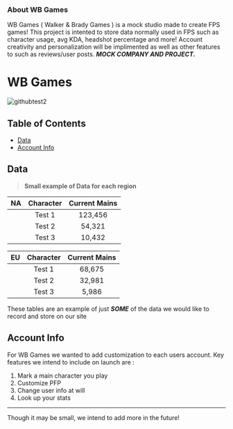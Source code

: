 ### About WB Games
WB Games ( Walker & Brady Games ) is a mock studio made to create FPS games!
This project is intented to store data normally used in FPS such as character usage, avg KDA, headshot percentage and more!
Account creativity and personalization will be implimented as well as other features to such as reviews/user posts.
**_MOCK COMPANY AND PROJECT._**


# WB Games


![githubtest2](https://user-images.githubusercontent.com/107230986/207778715-615c4363-1bf4-4f20-a9d2-d3836afba2fd.png)

## Table of Contents
- [Data](#data-id)
- [Account Info](#account-id)


## <a name='data-id'></a>Data
> **Small example of Data for each region**



| NA | Character | Current Mains |
| ----------- | :-----------: | :-----------: |
|  | Test 1 | 123,456 |
|  | Test 2 | 54,321 |
|  | Test 3 | 10,432 | 

| EU | Character | Current Mains |
| ----------- | :-----------: | :-----------: |
|  | Test 1 | 68,675 |
|  | Test 2 | 32,981 |
|  | Test 3 | 5,986 |

These tables are an example of just **_SOME_** of the data we would like to record and store on our site

## <a name='account-id'></a> Account Info

For WB Games we wanted to add customization to each users account. Key features we intend to include on launch are : 
1. Mark a main character you play
2. Customize PFP 
3. Change user info at will
4. Look up your stats

---
Though it may be small, we intend to add more in the future!
